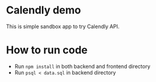 # Calendly demo 
This is simple sandbox app to try Calendly API. 

# How to run code
- Run `npm install` in both backend and frontend directory
- Run `psql < data.sql` in backend directory
